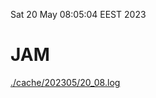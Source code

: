 Sat 20 May 08:05:04 EEST 2023
# JAM
<a href='./cache/202305/20_08.log'>./cache/202305/20_08.log</a>
